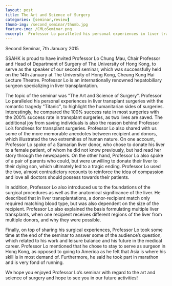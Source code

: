 ```yaml
---
layout: post
title: The Art and Science of Surgery
categories: [seminar,review]
thumb-img: /second_seminar/thumb.jpg
feature-img: /CMLoSeminar.png
excerpt:  Professor Lo paralleled his personal experiences in liver transplant surgeries with the romantic tragedy "Titanic", to highlight the humanitarian sides of surgeries. Interestingly, he compared the 100% success rate in most surgeries with the 200% success rate in transplant surgeries...
---
```


Second Seminar, 7th January 2015

SSAHK is proud to have invited Professor Lo Chung Mau, Chair Professor and Head of Department of Surgery of The University of Hong Kong, to serve as the speaker of our second seminar, which was successfully held on the 14th January at The University of Hong Kong, Cheung Kung Hai Lecture Theatre. Professor Lo is an internationally renowned hepatobiliary surgeon specializing in liver transplantation. 

The topic of the seminar was "The Art and Science of Surgery". Professor Lo paralleled his personal experiences in liver transplant surgeries with the romantic tragedy "Titanic", to highlight the humanitarian sides of surgeries. Interestingly, he compared the 100% success rate in most surgeries with the 200% success rate in transplant surgeries, as two lives are saved. The additional joy from saving individuals is also the reason behind Professor Lo’s fondness for transplant surgeries. Professor Lo also shared with us some of the more memorable anecdotes between recipient and donors, which illustrated the two extremities of human nature.  On one account, Professor Lo spoke of a Samarian liver donor, who chose to donate his liver to a female patient, of whom he did not know previously, but had read her story through the newspapers. On the other hand, Professor Lo also spoke of a pair of parents who could, but were unwilling to donate their liver to their dying son, which ultimately led to a tragic ending. Professor Lo used the two, almost contradictory recounts to reinforce the idea of compassion and love all doctors should possess towards their patients. 

In addition, Professor Lo also introduced us to the foundations of the surgical procedures as well as the anatomical significance of the liver. He described that in liver transplantations, a donor-recipient match only required matching blood type, but was also dependent on the size of the recipient. Professor Lo also explained the basis formulating multiple liver transplants, when one recipient receives different regions of the liver from multiple donors, and why they were possible.  

Finally, on top of sharing his surgical experiences, Professor Lo took some time at the end of the seminar to answer some of the audience’s question, which related to his work and leisure balance and his future in the medical career. Professor Lo mentioned that he chose to stay to serve as surgeon in Hong Kong, as opposed to going to America as he felt that Asia is where his skill is in most demand of.  Furthermore, he said he took part in marathon and is very fond of running. 

We hope you enjoyed Professor Lo’s seminar with regard to the art and science of surgery and hope to see you in our future activities! 



